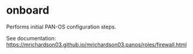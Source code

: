 # onboard

Performs initial PAN-OS configuration steps.

See documentation: https://mrichardson03.github.io/mrichardson03.panos/roles/firewall.html
